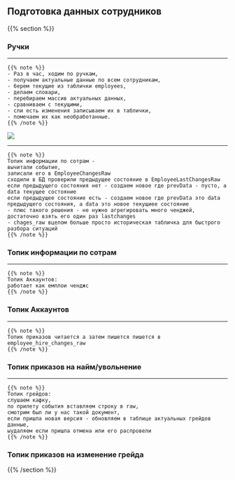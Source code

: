 ## Подготовка данных сотрудников
{{% section %}}

### Ручки

---

    {{% note %}}
    - Раз в час, ходим по ручкам,
    - получаем актуальные данные по всем сотрудникам, 
    - берем текущие из таблички employees, 
    - делаем словари,
    - перебираем массив актуальных данных, 
    - сравниваем с текущими, 
    - сли есть изменения записываем их в таблички, 
    - помечаем их как необработанные.
    {{% /note %}}

![](/images/data/diagrams/staff-core/FillChangesFlowHandlers.svg)

---

    {{% note %}}
    Топик информации по сотрам - 
    вычитали событие,
    записали его в EmployeeChangesRaw
    сходили в БД проверили предыдущее состояние в EmployeeLastChangesRaw
    если предыдущего состояния нет - создаем новое где prevData - пусто, а data текущее состояние
    если предыдущее состояние есть - создаем новое где prevData это data предыдущего состояния, а data это новое текущиее состояние
    - плюс такого решения - не нужно агрегировать много ченджей, достаточно взять его один раз lastchanges
    - chages_raw вцелом больше просто историческая табличка для быстрого разбора ситуаций
    {{% /note %}}

### Топик информации по сотрам

---

    {{% note %}}
    Топик Аккаунтов:
    работает как емплои ченджс
    {{% /note %}}

### Топик Аккаунтов

---

    {{% note %}}
    Топик приказов читается а затем пишется пишется в employee_hire_changes_raw 
    {{% /note %}}

### Топик приказов на найм/увольнение

---

    {{% note %}}
    Топик грейдов:
    слушаем кафку, 
    по прилету события вставляем строку в raw, 
    смотрим был ли у нас такой документ, 
    если пришла новая версия - обновляем в таблице актуальных грейдов данные, 
    ыудаляем если пришла отмена или его распровели
    {{% /note %}}

### Топик приказов на изменение грейда

{{% /section %}}
